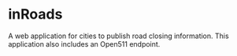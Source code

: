 inRoads
=======

A web application for cities to publish road closing information.
This application also includes an Open511 endpoint.
